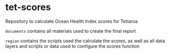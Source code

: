 # tet-scores

Repository to calculate Ocean Health Index scores for Tetiaroa

`documents` contains all materials used to create the final report 

`region` contains the scripts used the calculate the scores, as well as all data layers and scripts or data used to configure the scores function
